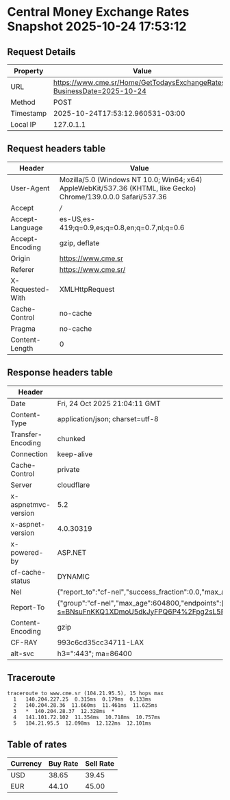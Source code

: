 # Central Money Exchange Rates Snapshot 2025-10-24 17:53:12
## Request Details

| Property | Value |
|----------|-------|
| URL | https://www.cme.sr/Home/GetTodaysExchangeRates/?BusinessDate=2025-10-24 |
| Method | POST |
| Timestamp | 2025-10-24T17:53:12.960531-03:00 |
| Local IP | 127.0.1.1 |
    
## Request headers table

| Header | Value |
|--------|-------|
| User-Agent | Mozilla/5.0 (Windows NT 10.0; Win64; x64) AppleWebKit/537.36 (KHTML, like Gecko) Chrome/139.0.0.0 Safari/537.36 |
| Accept | */* |
| Accept-Language | es-US,es-419;q=0.9,es;q=0.8,en;q=0.7,nl;q=0.6 |
| Accept-Encoding | gzip, deflate |
| Origin | https://www.cme.sr |
| Referer | https://www.cme.sr/ |
| X-Requested-With | XMLHttpRequest |
| Cache-Control | no-cache |
| Pragma | no-cache |
| Content-Length | 0 |

    
## Response headers table
| Header | Value |
|--------|-------|
| Date | Fri, 24 Oct 2025 21:04:11 GMT |
| Content-Type | application/json; charset=utf-8 |
| Transfer-Encoding | chunked |
| Connection | keep-alive |
| Cache-Control | private |
| Server | cloudflare |
| x-aspnetmvc-version | 5.2 |
| x-aspnet-version | 4.0.30319 |
| x-powered-by | ASP.NET |
| cf-cache-status | DYNAMIC |
| Nel | {"report_to":"cf-nel","success_fraction":0.0,"max_age":604800} |
| Report-To | {"group":"cf-nel","max_age":604800,"endpoints":[{"url":"https://a.nel.cloudflare.com/report/v4?s=BNsuFnKKQ1XDmoU5dkJyFPQ6P4%2Fpg2sL5RubRckueMdQBUHXPBXgTT2hQ0B1%2BCNqi%2FK0SsjAC5VpQIk4Ru7FiJm11lYlE1Ql3kQ%3D"}]} |
| Content-Encoding | gzip |
| CF-RAY | 993c6cd35cc34711-LAX |
| alt-svc | h3=":443"; ma=86400 |

## Traceroute 

```
traceroute to www.cme.sr (104.21.95.5), 15 hops max
  1   140.204.227.25  0.315ms  0.179ms  0.133ms 
  2   140.204.28.36  11.660ms  11.461ms  11.625ms 
  3   *  140.204.28.37  12.328ms  * 
  4   141.101.72.102  11.354ms  10.718ms  10.757ms 
  5   104.21.95.5  12.098ms  12.122ms  12.101ms 

```


## Table of rates

| Currency | Buy Rate | Sell Rate |
|----------|----------|-----------|
| USD | 38.65 | 39.45 |
| EUR | 44.10 | 45.00 |
